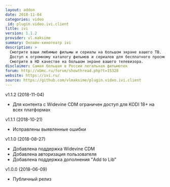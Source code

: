 ```yaml
---
layout: addon
date: 2018-11-04
categories: video
_id: plugin.video.ivi.client
title: ivi
version: 1.1.2
provider: vl.maksime
summary: Онлайн-кинотеатр ivi
description: >
  Смотрите ваши любимые фильмы и сериалы на большом экране вашего ТВ.
  Доступ к огромному каталогу фильмов и сериалов для бесплатного просмотра в один клик.
  Смотрите в HD качестве на большом экране вашего телевизора.
disclaimer: Самая большая в России легальная фильмотек
forum: http://xbmc.ru/forum/showthread.php?t=15328
website: https://ivi.ru/ 
source: https://github.com/vlmaksime/plugin.video.ivi.client
---
```

v1.1.2 (2018-11-04)
- Для контента с Widevine CDM ограничен доступ для KODI 18+ на всех платформах

v1.1.1 (2018-10-21)
- Исправлены выявленные ошибки

v1.1.0 (2018-08-27)
- Добавлена поддержка Widevine CDM
- Добавлена авторизация пользователя
- Добавлена поддержка дополнения "Add to Lib"

v1.0.0 (2018-06-09)
- Публичный релиз